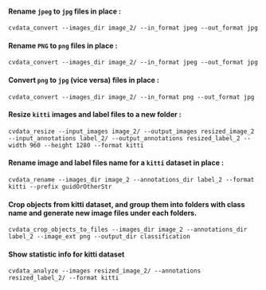 #### Rename `jpeg` to `jpg` files  **in place** :


```
cvdata_convert --images_dir image_2/ --in_format jpeg --out_format jpg
```

#### Rename `PNG` to `png` files  **in place** :


```
cvdata_convert --images_dir image_2/ --in_format jpeg --out_format jpg
```

#### Convert `png` to `jpg` (vice versa) files  **in place** :


```
cvdata_convert --images_dir image_2/ --in_format png --out_format jpg
```


#### Resize `kitti` images and label files to a  **new folder** :


```
cvdata_resize --input_images image_2/ --output_images resized_image_2 --input_annotations label_2/ --output_annotations resized_label_2 --width 960 --height 1280 --format kitti
```


#### Rename image and label files name for a `kitti` dataset  **in place** :


```
cvdata_rename --images_dir image_2 --annotations_dir label_2 --format kitti --prefix guidOrOtherStr
```
#### Crop objects from kitti dataset, and group them into folders with class name and generate new image files under each folders.

```
cvdata_crop_objects_to_files --images_dir image_2 --annotations_dir label_2 --image_ext png --output_dir classification
```

#### Show statistic info for kitti dataset

```
cvdata_analyze --images resized_image_2/ --annotations resized_label_2/ --format kitti
```
